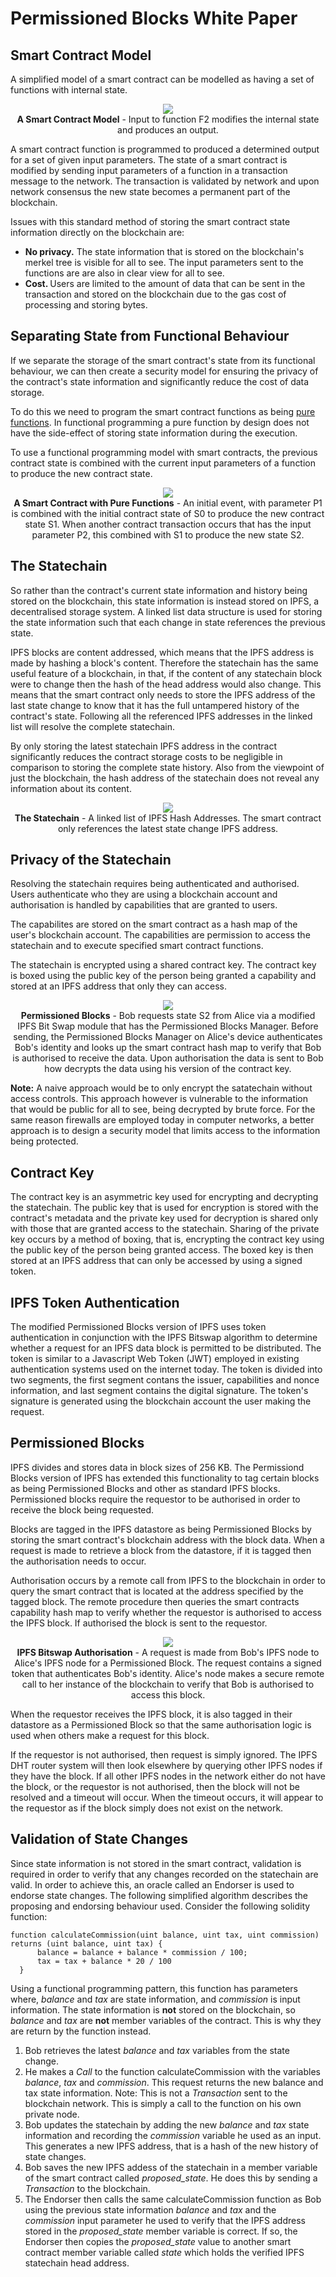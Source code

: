 # Permissioned Blocks White Paper

## Smart Contract Model

A simplified model of a smart contract can be modelled as having a set of functions with internal state.

<p align="center">
<img src="/images/smart-contract-model.png">
<br>
<b>A Smart Contract Model</b> - Input to function F2 modifies the internal state and produces an output. 
</p>

A smart contract function is programmed to produced a determined output for a set of given input parameters.
The state of a smart contract is modified by sending input parameters of a function in a transaction message to the network. The transaction is validated by network and upon network consensus the new state becomes a permanent part of the blockchain.

Issues with this standard method of storing the smart contract state information directly on the blockchain are:

- <b> No privacy.</b> The state information that is stored on the blockchain's merkel tree is visible for all to see. The input parameters sent to the functions are are also in clear view for all to see.
- <b> Cost. </b> Users are limited to the amount of data that can be sent in the transaction and stored on the blockchain due to the gas cost of processing and storing bytes.

## Separating State from Functional Behaviour

If we separate the storage of the smart contract's state from its functional behaviour, we can then create a security model for ensuring the privacy of the contract's state information and significantly reduce the cost of data storage. 

To do this we need to program the smart contract functions as being [pure functions](https://en.wikipedia.org/wiki/Pure_function). In functional programming a pure function by design does not have the side-effect of storing state information during the execution.

To use a functional programming model with smart contracts, the previous contract state is combined with the current input parameters of a function to produce the new contract state.

<p align="center">
<img src="/images/smart-contract-using-pure-functions.png">
<br>
<b>A Smart Contract with Pure Functions</b> - An initial event, with parameter P1 is combined with the initial contract state of S0 to produce the new contract state S1. When another contract transaction occurs that has the input parameter P2, this combined with S1 to produce the new state S2.
</p>

## The Statechain

So rather than the contract's current state information and history being stored on the blockchain, this state information is instead stored on IPFS, a decentralised storage system. A linked list data structure is used for storing the state information such that each  change in state references the previous state. 

IPFS blocks are content addressed, which means that the IPFS address is made by hashing a block's content. Therefore the statechain has the same useful feature of a blockchain, in that, if the content of any statechain block were to change then the hash of the head address would also change. This means that the smart contract only needs to store the IPFS address of the last state change to know that it has the full untampered history of the contract's state. Following all the referenced IPFS addresses in the linked list will resolve the complete statechain.

By only storing the latest statechain IPFS address in the contract significantly reduces the contract storage costs to be negligible in comparison to storing the complete state history. Also from the viewpoint of just the blockchain, the hash address of the statechain does not reveal any information about its content.

<p align="center">
<img src="/images/statechain.png">
<br>
<b>The Statechain</b> - A linked list of IPFS Hash Addresses. The smart contract only references the latest state change IPFS address.
</p>

## Privacy of the Statechain

Resolving the statechain requires being authenticated and authorised. Users authenticate who they are using a blockchain account and authorisation is handled by capabilities that are granted to users. 

The capabilites are stored on the smart contract as a hash map of the user's blockchain account. The capabilities are permission to access the statechain and to execute specified smart contract functions. 

The statechain is encrypted using a shared contract key. The contract key is boxed using the public key of the person being granted a capability and stored at an IPFS address that only they can access.
 
<p align="center">
<img src="/images/permissioned-blocks-capabilities.png">
<br>
<b>Permissioned Blocks</b> - Bob requests state S2 from Alice via a modified IPFS Bit Swap module that has the Permissioned Blocks Manager. Before sending, the Permissioned Blocks Manager on Alice's device authenticates Bob's identity and looks up the smart contract hash map to verify that Bob is authorised to receive the data. Upon authorisation the data is sent to Bob how decrypts the data using his version of the contract key. 
</p>

<b>Note:</b> A naive approach would be to only encrypt the satatechain without access controls. This approach however is vulnerable to the information that would be public for all to see, being decrypted by brute force. For the same reason firewalls are employed today in computer networks, a better approach is to design a security model that limits access to the information being protected.

## Contract Key

The contract key is an asymmetric key used for encrypting and decrypting the statechain. The public key that is used for encryption is stored with the contract's metadata and the private key used for decryption is shared only with those that are granted access to the statechain. Sharing of the private key occurs by a method of boxing, that is, encrypting the contract key using the public key of the person being granted access. The boxed key is then stored at an IPFS address that can only be accessed by using a signed token.

## IPFS Token Authentication

The modified Permissioned Blocks version of IPFS uses token authentication in conjunction with the IPFS Bitswap algorithm to determine whether a request for an IPFS data block is permitted to be distributed. The token is similar to a Javascript Web Token (JWT) employed in existing authentication systems used on the internet today. The token is divided into two segments, the first segment contans the issuer, capabilities and nonce information, and last segment contains the digital signature. The token's signature is generated using the blockchain account the user making the request. 

## Permissioned Blocks

IPFS divides and stores data in block sizes of 256 KB. The Permissiond Blocks version of IPFS has extended this functionality to tag certain blocks as being Permissioned Blocks and other as standard IPFS blocks. Permissioned blocks require the requestor to be authorised in order to receive the block being requested.

Blocks are tagged in the IPFS datastore as being Permissioned Blocks by storing the smart contract's blockchain address with the block data. When a request is made to retrieve a block from the datastore, if it is tagged then the authorisation needs to occur. 

Authorisation occurs by a remote call from IPFS to the blockchain in order to query the smart contract that is located at the address specified by the tagged block. The remote procedure then queries the smart contracts capability hash map to verify whether the requestor is authorised to access the IPFS block. If authorised the block is sent to the requestor. 

<p align="center">
<img src="/images/permissioned-block.png">
<br>
<b>IPFS Bitswap Authorisation</b> - A request is made from Bob's IPFS node to Alice's IPFS node for a Permissioned Block. The request contains a signed token that authenticates Bob's identity. Alice's node makes a secure remote call to her instance of the blockchain to verify that Bob is authorised to access this block.
</p>

When the requestor receives the IPFS block, it is also tagged in their datastore as a Permissioned Block so that the same authorisation logic is used when others make a request for this block.

If the requestor is not authorised, then request is simply ignored. The IPFS DHT router system will then look elsewhere by querying other IPFS nodes if they have the block. If all other IPFS nodes in the network either do not have the block, or the requestor is not authorised, then the block will not be resolved and a timeout will occur. When the timeout occurs, it will appear to the requestor as if the block simply does not exist on the network.

## Validation of State Changes

Since state information is not stored in the smart contract, validation is required in order to verify that any changes recorded on the statechain are valid. In order to achieve this, an oracle called an Endorser is used to endorse state changes. The following simplified algorithm describes the proposing and endorsing behaviour used. Consider the following solidity function:
```
function calculateCommission(uint balance, uint tax, uint commission) returns (uint balance, uint tax) {
      balance = balance + balance * commission / 100;
      tax = tax + balance * 20 / 100
  }
```
Using a functional programming pattern, this function has parameters where, <i>balance</i> and <i>tax</i> are state information, and <i>commission</i> is input information. The state information is <b>not</b> stored on the blockchain, so <i>balance</i> and <i>tax</i> are <b>not</b> member variables of the contract. This is why they are return by the function instead.

1. Bob retrieves the latest <i>balance</i> and <i>tax</i> variables from the state change. 
2. He makes a <i>Call</i> to the function calculateCommission with the variables <i>balance</i>, <i>tax</i> and <i>commission</i>. This request returns the new balance and tax state information. Note: This is not a <i>Transaction</i> sent to the blockchain network. This is simply a call to the function on his own private node.
3. Bob updates the statechain by adding the new <i>balance</i> and <i>tax</i> state information and recording the <i>commission</i> variable he used as an input. This generates a new IPFS address, that is a hash of the new history of state changes.
4. Bob saves the new IPFS addess of the statechain in a member variable of the smart contract called <i>proposed_state</i>. He does this by sending a <i>Transaction</i> to the blockchain. 
5. The Endorser then calls the same calculateCommission function as Bob using the previous state information <i>balance</i> and <i>tax</i> and the <i>commission</i> input parameter he used to verify that the IPFS address stored in the <i>proposed_state</i> member variable is correct. If so, the Endorser then copies the <i>proposed_state</i> value to another smart contract member variable called <i>state</i> which holds the verified IPFS statechain head address.
